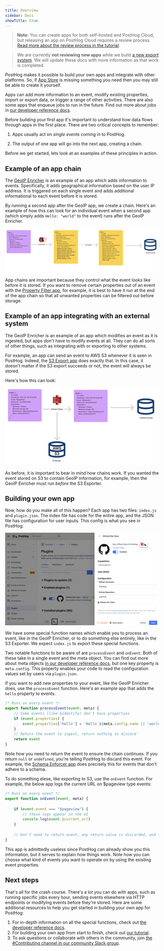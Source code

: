 ```yaml
---
title: Overview
sidebar: Docs
showTitle: true
---
```


> **Note:** You can create apps for both self-hosted and PostHog Cloud, but releasing an app on PostHog Cloud requires a review process. [Read more about the review process in the tutorial](/docs/apps/build/tutorial#submitting-your-app). 

> We are currently **not reviewing new apps** while we build [a new export system](https://github.com/PostHog/posthog/issues/15997). We will update these docs with more information as that work is completed. 

PostHog makes it possible to build your own apps and integrate with other platforms. So, if [App Store](/apps) is missing something you need then you may still be able to create it yourself.

Apps can add more information to an event, modify existing properties, import or export data, or trigger a range of other activities. There are also some apps that enqueue jobs to run in the future. Find out more about jobs in [our developer reference docs](/docs/apps/build/reference#jobs-1).

Before building your first app it's important to understand how data flows through apps in the first place. There are two critical concepts to remember:

1. Apps usually act on _single events_ coming in to PostHog.

2. The output of one app will go into the next app, creating a chain.

Before we get started, lets look at an examples of these principles in action. 

## Example of an app chain

The [GeoIP Enricher](/apps/geoip-enrichment) is an example of an app which adds information to events. Specifically, it adds geographical information based on the user IP address. It is triggered on each single event and adds additional informational to each event before it is stored.

By running a second app after the GeoIP app, we create a chain. Here's an example of how this can look for an individual event when a second app (which simply adds ```Hello: "world"``` to the event) runs after the GeoIP Enricher. 

![GeoIP Enricher Example](../../../images/plugins/geoip-plugin-example.png)

App chains are important because they control what the event looks like before it is stored. If you want to remove certain properties out of an event with the [Property Filter app](/apps/property-filter), for example, it is best to have it run at the end of the app chain so that all unwanted properties can be filtered out before storage.  

## Example of an app integrating with an external system

The GeoIP Enricher is an example of an app which modifies an event as it is ingested, but apps _don't_ have to modify events at all. They can do all sorts of other things, such as integrating with or exporting to other systems.

For example, an app can send an event to AWS S3 whenever it is seen in PostHog. Indeed, the [S3 Export app](/apps/s3-export) does exactly that. In this case, it doesn't matter if the S3 export succeeds or not, the event will always be stored.

Here's how this can look:

![S3 Export App Example](../../../images/plugins/s3-plugin-example.png)

As before, it is important to bear in mind how chains work. If you wanted the event stored on S3 to contain GeoIP information, for example, then the GeoIP Enricher must run _before_ the S3 Exporter. 

## Building your own app

Now, how do you make all of this happen? Each app has two files: `index.js` and `plugin.json`. The index file has code for the entire app, and the JSON file has configuration for user inputs. This config is what you see in PostHog:

![App Configuration Example](../../../images/plugins/plugin-config.png)

We have some special function names which enable you to process an event, like in the GeoIP Enricher, or to do something else entirely, like in the S3 Exporter. We expect `index.js` to export these special functions.

Two notable functions to be aware of are `processEvent` and `onEvent`. Both of these take in a single event and the meta object. You can find out more about meta objects [in our developer reference docs](/docs/apps/build/reference#pluginmeta), but one key property is `meta.config`. This property enables your code to read the configuration values set by users via `plugin.json`.

If you want to add new properties to your event, like the GeoIP Enricher does, use the `processEvent` function. Here's an example app that adds the `hello` property to events.

```js
/* Runs on every event */
export function processEvent(event, meta) {
    // Some events (like $identify) don't have properties
    if (event.properties) {
        event.properties['hello'] = `Hello ${meta.config.name || 'world'}`
    }
    // Return the event to ingest, return nothing to discard  
    return event
}
```

Note how you need to return the event to ensure the chain continues. If you return `null` or `undefined`, you're telling PostHog to discard this event. For example, the [Schema Enforcer app](https://github.com/PostHog/posthog-schema-enforcer-plugin) does precisely this for events that don't adhere to a schema.

To do something elese, like exporting to S3, use the `onEvent` function. For example, the below app logs the current URL on $pageview type events:

```js
/* Runs on every event */
export function onEvent(event, meta) {

    if (event.event === "$pageview") {
        // these logs appear in the UI
        console.log(event.$current_url)
    }

    // Don't need to return event, any return value is discarded, and the event is not modified
}
```

This app is admittedly useless since PostHog can already show you this information, but it serves to explain how things work. Note how you can choose what kind of events you want to operate on by using the existing event properties.

## Next steps

That's all for the crash course. There's a lot you can do with apps, such as running specific jobs every hour, sending events elsewhere via HTTP endpoints or modifying events before they're stored. Here are some additional resources to help you get started in building your own app for PostHog:

1. For in-depth information on all the special functions, check out [the developer reference docs](/docs/apps/build/reference).
2. For building your own app from start to finish, check out [our tutorial](/docs/apps/build/tutorial).
3. To ask questions or collaborate with others in the community, join [the #Contributing channel in our community Slack group](/slack).
